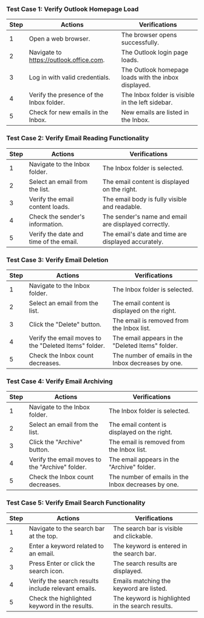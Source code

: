### Test Case 1: Verify Outlook Homepage Load
| Step | Actions | Verifications |
|------|---------|---------------|
| 1 | Open a web browser. | The browser opens successfully. |
| 2 | Navigate to https://outlook.office.com. | The Outlook login page loads. |
| 3 | Log in with valid credentials. | The Outlook homepage loads with the inbox displayed. |
| 4 | Verify the presence of the Inbox folder. | The Inbox folder is visible in the left sidebar. |
| 5 | Check for new emails in the Inbox. | New emails are listed in the Inbox. |

### Test Case 2: Verify Email Reading Functionality
| Step | Actions | Verifications |
|------|---------|---------------|
| 1 | Navigate to the Inbox folder. | The Inbox folder is selected. |
| 2 | Select an email from the list. | The email content is displayed on the right. |
| 3 | Verify the email content loads. | The email body is fully visible and readable. |
| 4 | Check the sender's information. | The sender's name and email are displayed correctly. |
| 5 | Verify the date and time of the email. | The email's date and time are displayed accurately. |

### Test Case 3: Verify Email Deletion
| Step | Actions | Verifications |
|------|---------|---------------|
| 1 | Navigate to the Inbox folder. | The Inbox folder is selected. |
| 2 | Select an email from the list. | The email content is displayed on the right. |
| 3 | Click the "Delete" button. | The email is removed from the Inbox list. |
| 4 | Verify the email moves to the "Deleted Items" folder. | The email appears in the "Deleted Items" folder. |
| 5 | Check the Inbox count decreases. | The number of emails in the Inbox decreases by one. |

### Test Case 4: Verify Email Archiving
| Step | Actions | Verifications |
|------|---------|---------------|
| 1 | Navigate to the Inbox folder. | The Inbox folder is selected. |
| 2 | Select an email from the list. | The email content is displayed on the right. |
| 3 | Click the "Archive" button. | The email is removed from the Inbox list. |
| 4 | Verify the email moves to the "Archive" folder. | The email appears in the "Archive" folder. |
| 5 | Check the Inbox count decreases. | The number of emails in the Inbox decreases by one. |

### Test Case 5: Verify Email Search Functionality
| Step | Actions | Verifications |
|------|---------|---------------|
| 1 | Navigate to the search bar at the top. | The search bar is visible and clickable. |
| 2 | Enter a keyword related to an email. | The keyword is entered in the search bar. |
| 3 | Press Enter or click the search icon. | The search results are displayed. |
| 4 | Verify the search results include relevant emails. | Emails matching the keyword are listed. |
| 5 | Check the highlighted keyword in the results. | The keyword is highlighted in the search results. |
